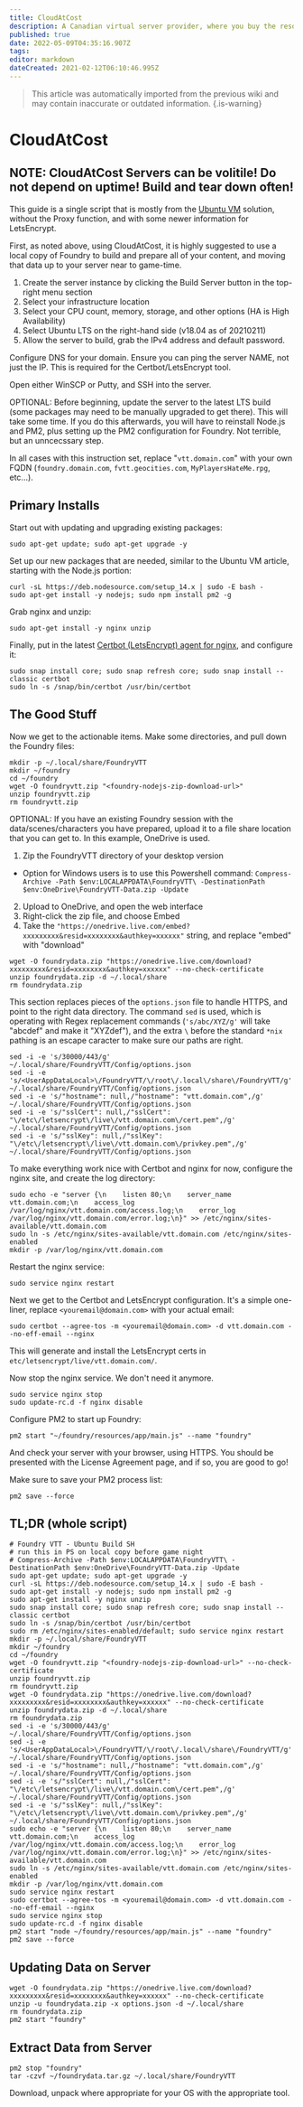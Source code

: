 ```yaml
---
title: CloudAtCost
description: A Canadian virtual server provider, where you buy the resources permanently, and can build as much or as beefy as you like.
published: true
date: 2022-05-09T04:35:16.907Z
tags: 
editor: markdown
dateCreated: 2021-02-12T06:10:46.995Z
---
```


>This article was automatically imported from the previous wiki and may contain inaccurate or outdated information.
{.is-warning}

# CloudAtCost

## NOTE: CloudAtCost Servers can be volitile!  Do not depend on uptime!  Build and tear down often!

This guide is a single script that is mostly from the [Ubuntu VM](/en/setup/Ubuntu-VM) solution, without the Proxy function, and with some newer information for LetsEncrypt.

First, as noted above, using CloudAtCost, it is highly suggested to use a local copy of Foundry to build and prepare all of your content, and moving that data up to your server near to game-time.

1. Create the server instance by clicking the Build Server button in the top-right menu section
1. Select your infrastructure location
1. Select your CPU count, memory, storage, and other options (HA is High Availability)
1. Select Ubuntu LTS on the right-hand side (v18.04 as of 20210211)
1. Allow the server to build, grab the IPv4 address and default password.

Configure DNS for your domain.  Ensure you can ping the server NAME, not just the IP.  This is required for the Certbot/LetsEncrypt tool.

Open either WinSCP or Putty, and SSH into the server.

OPTIONAL: Before beginning, update the server to the latest LTS build (some packages may need to be manually upgraded to get there).  This will take some time.  If you do this afterwards, you will have to reinstall Node.js and PM2, plus setting up the PM2 configuration for Foundry.  Not terrible, but an unncecssary step.

In all cases with this instruction set, replace "`vtt.domain.com`" with your own FQDN (`foundry.domain.com`, `fvtt.geocities.com`, `MyPlayersHateMe.rpg`, etc...).

## Primary Installs

Start out with updating and upgrading existing packages:
```
sudo apt-get update; sudo apt-get upgrade -y
```

Set up our new packages that are needed, similar to the Ubuntu VM article, starting with the Node.js portion:
```
curl -sL https://deb.nodesource.com/setup_14.x | sudo -E bash -
sudo apt-get install -y nodejs; sudo npm install pm2 -g
```

Grab nginx and unzip:
```
sudo apt-get install -y nginx unzip
```

Finally, put in the latest [Certbot (LetsEncrypt) agent for nginx](https://certbot.eff.org/lets-encrypt/ubuntubionic-nginx), and configure it:
```
sudo snap install core; sudo snap refresh core; sudo snap install --classic certbot
sudo ln -s /snap/bin/certbot /usr/bin/certbot
```

## The Good Stuff

Now we get to the actionable items.  Make some directories, and pull down the Foundry files:
```
mkdir -p ~/.local/share/FoundryVTT
mkdir ~/foundry
cd ~/foundry
wget -O foundryvtt.zip "<foundry-nodejs-zip-download-url>"
unzip foundryvtt.zip
rm foundryvtt.zip
```

OPTIONAL: If you have an existing Foundry session with the data/scenes/characters you have prepared, upload it to a file share location that you can get to.  In this example, OneDrive is used.

1. Zip the FoundryVTT directory of your desktop version
 - Option for Windows users is to use this Powershell command: `Compress-Archive -Path $env:LOCALAPPDATA\FoundryVTT\ -DestinationPath $env:OneDrive\FoundryVTT-Data.zip -Update`
2. Upload to OneDrive, and open the web interface
3. Right-click the zip file, and choose Embed
4. Take the `"https://onedrive.live.com/embed?xxxxxxxxx&resid=xxxxxxxx&authkey=xxxxxx"` string, and replace "embed" with "download"

```
wget -O foundrydata.zip "https://onedrive.live.com/download?xxxxxxxxx&resid=xxxxxxxx&authkey=xxxxxx" --no-check-certificate
unzip foundrydata.zip -d ~/.local/share
rm foundrydata.zip
```

This section replaces pieces of the `options.json` file to handle HTTPS, and point to the right data directory.  The command `sed` is used, which is operating with Regex replacement commands (`'s/abc/XYZ/g'` will take "abcdef" and make it "XYZdef"), and the extra `\` before the standard `*nix` pathing is an escape caracter to make sure our paths are right.
```
sed -i -e 's/30000/443/g' ~/.local/share/FoundryVTT/Config/options.json
sed -i -e 's/<UserAppDataLocal>\/FoundryVTT/\/root\/.local\/share\/FoundryVTT/g' ~/.local/share/FoundryVTT/Config/options.json
sed -i -e 's/"hostname": null,/"hostname": "vtt.domain.com",/g' ~/.local/share/FoundryVTT/Config/options.json
sed -i -e 's/"sslCert": null,/"sslCert": "\/etc\/letsencrypt\/live\/vtt.domain.com\/cert.pem",/g' ~/.local/share/FoundryVTT/Config/options.json
sed -i -e 's/"sslKey": null,/"sslKey": "\/etc\/letsencrypt\/live\/vtt.domain.com\/privkey.pem",/g' ~/.local/share/FoundryVTT/Config/options.json
```

To make everything work nice with Certbot and nginx for now, configure the nginx site, and create the log directory:
```
sudo echo -e "server {\n    listen 80;\n    server_name vtt.domain.com;\n    access_log /var/log/nginx/vtt.domain.com/access.log;\n    error_log /var/log/nginx/vtt.domain.com/error.log;\n}" >> /etc/nginx/sites-available/vtt.domain.com
sudo ln -s /etc/nginx/sites-available/vtt.domain.com /etc/nginx/sites-enabled
mkdir -p /var/log/nginx/vtt.domain.com
```

Restart the nginx service:

```
sudo service nginx restart
```

Next we get to the Certbot and LetsEncrypt configuration.  It's a simple one-liner, replace `<youremail@domain.com>` with your actual email:

```
sudo certbot --agree-tos -m <youremail@domain.com> -d vtt.domain.com --no-eff-email --nginx
```

This will generate and install the LetsEncrypt certs in `etc/letsencrypt/live/vtt.domain.com/`.

Now stop the nginx service.  We don't need it anymore.

```
sudo service nginx stop
sudo update-rc.d -f nginx disable
```

Configure PM2 to start up Foundry:

```
pm2 start "~/foundry/resources/app/main.js" --name "foundry"
```

And check your server with your browser, using HTTPS.  You should be presented with the License Agreement page, and if so, you are good to go!

Make sure to save your PM2 process list:

```
pm2 save --force
```

## TL;DR (whole script)
```
# Foundry VTT - Ubuntu Build SH
# run this in PS on local copy before game night
# Compress-Archive -Path $env:LOCALAPPDATA\FoundryVTT\ -DestinationPath $env:OneDrive\FoundryVTT-Data.zip -Update
sudo apt-get update; sudo apt-get upgrade -y
curl -sL https://deb.nodesource.com/setup_14.x | sudo -E bash -
sudo apt-get install -y nodejs; sudo npm install pm2 -g
sudo apt-get install -y nginx unzip
sudo snap install core; sudo snap refresh core; sudo snap install --classic certbot
sudo ln -s /snap/bin/certbot /usr/bin/certbot
sudo rm /etc/nginx/sites-enabled/default; sudo service nginx restart
mkdir -p ~/.local/share/FoundryVTT
mkdir ~/foundry
cd ~/foundry
wget -O foundryvtt.zip "<foundry-nodejs-zip-download-url>" --no-check-certificate
unzip foundryvtt.zip
rm foundryvtt.zip
wget -O foundrydata.zip "https://onedrive.live.com/download?xxxxxxxxx&resid=xxxxxxxx&authkey=xxxxxx" --no-check-certificate
unzip foundrydata.zip -d ~/.local/share
rm foundrydata.zip
sed -i -e 's/30000/443/g' ~/.local/share/FoundryVTT/Config/options.json
sed -i -e 's/<UserAppDataLocal>\/FoundryVTT/\/root\/.local\/share\/FoundryVTT/g' ~/.local/share/FoundryVTT/Config/options.json
sed -i -e 's/"hostname": null,/"hostname": "vtt.domain.com",/g' ~/.local/share/FoundryVTT/Config/options.json
sed -i -e 's/"sslCert": null,/"sslCert": "\/etc\/letsencrypt\/live\/vtt.domain.com\/cert.pem",/g' ~/.local/share/FoundryVTT/Config/options.json
sed -i -e 's/"sslKey": null,/"sslKey": "\/etc\/letsencrypt\/live\/vtt.domain.com\/privkey.pem",/g' ~/.local/share/FoundryVTT/Config/options.json
sudo echo -e "server {\n    listen 80;\n    server_name vtt.domain.com;\n    access_log /var/log/nginx/vtt.domain.com/access.log;\n    error_log /var/log/nginx/vtt.domain.com/error.log;\n}" >> /etc/nginx/sites-available/vtt.domain.com 
sudo ln -s /etc/nginx/sites-available/vtt.domain.com /etc/nginx/sites-enabled
mkdir -p /var/log/nginx/vtt.domain.com
sudo service nginx restart
sudo certbot --agree-tos -m <youremail@domain.com> -d vtt.domain.com --no-eff-email --nginx
sudo service nginx stop
sudo update-rc.d -f nginx disable
pm2 start "node ~/foundry/resources/app/main.js" --name "foundry"
pm2 save --force
```

## Updating Data on Server
```pm2 stop "foundry"
wget -O foundrydata.zip "https://onedrive.live.com/download?xxxxxxxxx&resid=xxxxxxxx&authkey=xxxxxx" --no-check-certificate
unzip -u foundrydata.zip -x options.json -d ~/.local/share
rm foundrydata.zip
pm2 start "foundry"
```

## Extract Data from Server
```
pm2 stop "foundry"
tar -czvf ~/foundrydata.tar.gz ~/.local/share/FoundryVTT
```
Download, unpack where appropriate for your OS with the appropriate tool.
